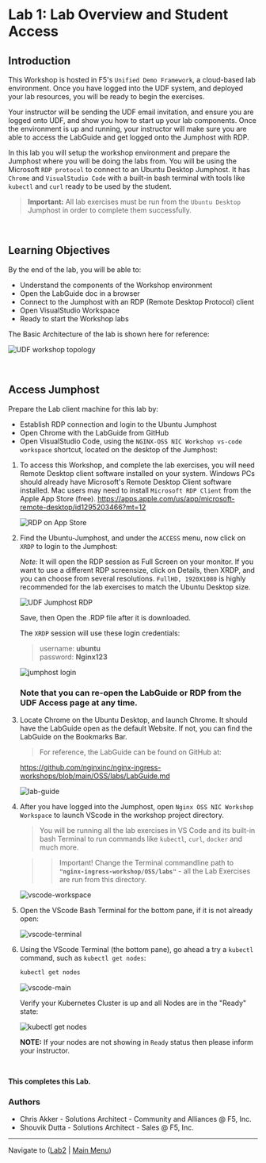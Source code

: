 # Lab 1: Lab Overview and Student Access

## Introduction

This Workshop is hosted in F5's `Unified Demo Framework`, a cloud-based lab environment.  Once you have logged into the UDF system, and deployed your lab resources, you will be ready to begin the exercises.  

Your instructor will be sending the UDF email invitation, and ensure you are logged onto UDF, and show you how to start up your lab components.  Once the environment is up and running, your instructor will make sure you are able to access the LabGuide and get logged onto the Jumphost with RDP.

In this lab you will setup the workshop environment and prepare the Jumphost where you will be doing the labs from. You will be using the Microsoft `RDP protocol` to connect to an Ubuntu Desktop Jumphost.  It has `Chrome` and `VisualStudio Code` with a built-in bash terminal with tools like `kubectl` and `curl` ready to be used by the student.

> **Important:** All lab exercises must be run from the `Ubuntu Desktop` Jumphost in order to complete them successfully.

<br/>

## Learning Objectives 

By the end of the lab, you will be able to: 

- Understand the components of the Workshop environment
- Open the LabGuide doc in a browser
- Connect to the Jumphost with an RDP (Remote Desktop Protocol) client
- Open VisualStudio Workspace
- Ready to start the Workshop labs

The Basic Architecture of the lab is shown here for reference:

![UDF workshop topology](media/lab1_udf-lab-topology.png)

<br/>

## Access Jumphost

Prepare the Lab client machine for this lab by: 

- Establish RDP connection and login to the Ubuntu Jumphost
- Open Chrome with the LabGuide from GitHub
- Open VisualStudio Code, using the `NGINX-OSS NIC Workshop vs-code workspace` shortcut, located on the desktop of the Jumphost:


1. To access this Workshop, and complete the lab exercises, you will need Remote Desktop client software installed on your system. Windows PCs should already have Microsoft's Remote Desktop Client software installed. Mac users may need to install `Microsoft RDP Client` from the Apple App Store (free). https://apps.apple.com/us/app/microsoft-remote-desktop/id1295203466?mt=12

   ![RDP on App Store](media/lab1_rdp-applestore.png)

1. Find the Ubuntu-Jumphost, and under the `ACCESS` menu, now click on `XRDP` to login to the Jumphost:

   *Note:*  It will open the RDP session as Full Screen on your monitor.  If you want to use a different RDP screensize, click on Details, then XRDP, and you can choose from several resolutions.  `FullHD, 1920X1080` is highly recommended for the lab exercises to match the Ubuntu Desktop size.

   ![UDF Jumphost RDP](media/lab1_udf-jumphost-rdp.png)

   Save, then Open the .RDP file after it is downloaded.
   
     The `XRDP` session will use these login credentials:

   > username: **ubuntu**<br/>
   > password: **Nginx123**

   ![jumphost login](media/lab1_jumphost-login.png)

   ### Note that you can re-open the LabGuide or RDP from the UDF Access page at any time.


1. Locate Chrome on the Ubuntu Desktop, and launch Chrome.  It should have the LabGuide open as the default Website.  If not, you can find the LabGuide on the Bookmarks Bar.

   > For reference, the LabGuide can be found on GitHub at:

   https://github.com/nginxinc/nginx-ingress-workshops/blob/main/OSS/labs/LabGuide.md

   ![lab-guide](media/lab1_lab-guide-oss.png)

1. After you have logged into the Jumphost, open `Nginx OSS NIC Workshop Workspace` to launch VScode in the workshop project directory.

   > You will be running all the lab exercises in VS Code and its built-in bash Terminal to run commands like `kubectl`, `curl`, `docker` and much more.

   >> Important!  Change the Terminal commandline path to **`"nginx-ingress-workshop/OSS/labs"`** - all the Lab Exercises are run from this directory.

   ![vscode-workspace](media/lab1_vscode-workspace.png)

1. Open the VScode Bash Terminal for the bottom pane, if it is not already open:

   ![vscode-terminal](media/lab1_open-vscode-terminal.png)

1. Using the VScode Terminal (the bottom pane), go ahead a try a `kubectl` command, such as `kubectl get nodes`:

   ```bash
   kubectl get nodes
   ```


      ![vscode-main](media/lab1_vscode-main.png)

      Verify your Kubernetes Cluster is up and all Nodes are in the "Ready" state:

      ![kubectl get nodes](media/lab1_k-get-nodes.png)

      **NOTE:** If your nodes are not showing in `Ready` status then please inform your instructor.

<br/>

**This completes this Lab.**

### Authors
- Chris Akker - Solutions Architect - Community and Alliances @ F5, Inc.
- Shouvik Dutta - Solutions Architect - Sales @ F5, Inc.

-------------

Navigate to ([Lab2](../lab2/readme.md) | [Main Menu](../LabGuide.md))
